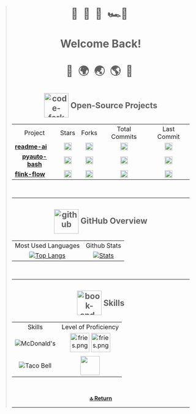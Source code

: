 <!-- Header -->
> <div align="center">
>     <h1>
>         🌊&nbsp;
>         🌴&nbsp;
>         🏰&nbsp;
>         🏎️💨&nbsp;
>         <br><br>
>         Welcome Back!
>         <br><br>
>         🛫&nbsp;
>         🌍&nbsp;
>         🌏&nbsp;
>         🌎&nbsp;
>         🛬&nbsp;
>     </h1>
>
> <!-- Open-Source Software -->
> <div align="center">
>   <h2>
>     <div style="display: inline-block;">
>       <img width="64" height="64" src="https://img.icons8.com/nolan/64/1A6DFF/C822FF/code-fork.png"
>         style="vertical-align: middle;" alt="code-fork" />
>       <span style="vertical-align: middle;">Open-Source Projects</span>
>     </div>
>   </h2>
>   <table>
>     <tr>
>       <td align="center">Project</td>
>       <td align="center">Stars</td>
>       <td align="center">Forks</td>
>       <td align="center">Total Commits</td>
>       <td align="center">Last Commit</td>
>     </tr>
>     <tr>
>       <td align="center">
>         <a href="https://github.com/eli64s/readme-ai" style="display: flex; align-items: center;">
>           <strong>readme-ai</strong>
>         </a>
>       </td>
>       <td align="center">
>         <a href="https://github.com/eli64s/readme-ai">
>           <img src="https://img.shields.io/github/stars/eli64s/readme-ai?style=social&color=4F7DB3"
>             alt="readme-ai Stars" height="20">
>         </a>
>       </td>
>       <td align="center">
>         <a href="https://github.com/eli64s/readme-ai">
>           <img src="https://img.shields.io/github/forks/eli64s/readme-ai?style=social&color=4F7DB3"
>             alt="readme-ai Forks" height="20">
>         </a>
>       </td>
>       <td align="center">
>         <a href="https://github.com/eli64s/readme-ai">
>           <img src="https://img.shields.io/github/commit-activity/y/eli64s/readme-ai?style=social&color=4F7DB3"
>             alt="readme-ai Total Commits" height="20">
>         </a>
>       </td>
>       <td align="center">
>         <a href="https://github.com/eli64s/readme-ai">
>           <img src="https://img.shields.io/github/last-commit/eli64s/readme-ai?style=social&color=4F7DB3"
>             alt="readme-ai Last Commit" height="20">
>         </a>
>       </td>
>     </tr>
>     <tr>
>       <td align="center">
>         <a href="https://github.com/eli64s/pyauto-bash" style="display: flex; align-items: center;">
>           <strong>pyauto-bash</strong>
>         </a>
>       </td>
>       <td align="center">
>         <a href="https://github.com/eli64s/pyauto-bash">
>           <img src="https://img.shields.io/github/stars/eli64s/pyauto-bash?style=social&color=4F7DB3"
>             alt="pyauto-bash Stars" height="20">
>         </a>
>       </td>
>       <td align="center">
>         <a href="https://github.com/eli64s/pyauto-bash">
>           <img src="https://img.shields.io/github/forks/eli64s/pyauto-bash?style=social&color=4F7DB3"
>             alt="pyauto-bash Forks" height="20">
>         </a>
>       </td>
>       <td align="center">
>         <a href="https://github.com/eli64s/pyauto-bash">
>           <img src="https://img.shields.io/github/last-commit/eli64s/pyauto-bash?style=social&color=4F7DB3"
>             alt="pyauto-bash Last Commit" height="20">
>         </a>
>       </td>
>       <td align="center">
>         <a href="https://github.com/eli64s/pyauto-bash">
>           <img src="https://img.shields.io/github/commit-activity/y/eli64s/pyauto-bash?style=social&color=4F7DB3"
>             alt="pyauto-bash Total Commits" height="20">
>         </a>
>       </td>
>     </tr>
> <tr>
>   <td align="center">
>     <a href="https://github.com/eli64s/flink-flow" style="display: flex; align-items: center;">
>       <strong>flink-flow</strong>
>     </a>
>   </td>
>   <td align="center">
>     <a href="https://github.com/eli64s/flink-flow">
>       <img src="https://img.shields.io/github/stars/eli64s/flink-flow?style=social&color=4F7DB3"
>         alt="flink-flow Stars" height="20">
>     </a>
>   </td>
>   <td align="center">
>     <a href="https://github.com/eli64s/flink-flow">
>       <img src="https://img.shields.io/github/forks/eli64s/flink-flow?style=social&color=4F7DB3"
>         alt="flink-flow Forks" height="20">
>     </a>
>   </td>
>   <td align="center">
>     <a href="https://github.com/eli64s/flink-flow">
>       <img src="https://img.shields.io/github/last-commit/eli64s/flink-flow?style=social&color=4F7DB3"
>         alt="flink-flow Last Commit" height="20">
>     </a>
>   </td>
>       <td align="center">
>         <a href="https://github.com/eli64s/flink-flow">
>           <img src="https://img.shields.io/github/commit-activity/y/eli64s/flink-flow?style=social&color=4F7DB3"
>             alt="flink-flow Total Commits" height="20">
>         </a>
>       </td>
>     </tr>
>   </table>
> </div>
> <br>
> <hr>
>
> 
> <!-- Github Usage Statistics -->
> <div align="center">
>     <h2>
>         <div style="display: inline-block;">
>             <img width="64" height="64" src="https://img.icons8.com/nolan/64/1A6DFF/C822FF/github.png"
>                 style="vertical-align: middle;" alt="github" />
>             <span style="display: inline-block;">GitHub Overview</span>
>         </div>
>     </h2>
>     <table>
>         <tr>
>             <td align="center">
>                 Most Used Languages
>             </td>
>             <td align="center">
>                 Github Stats
>             </td>
>         </tr>
>         <tr>
>             <td align="center">
>                 <a href="https://github.com/anuraghazra/github-readme-stats">
>                     <img src="https://github-readme-stats.vercel.app/api/top-langs/?username=eli64s&layout=compact&theme=cobalt"
>                         alt="Top Langs">
>                 </a>
>             </td>
>             <td align="center">
>                 <a href="https://github.com/anuraghazra/github-readme-stats">
>                     <img src="https://github-readme-stats.vercel.app/api?username=eli64s&theme=cobalt&count_private=true&include_all_commits=true&show_icons=true&include_all_commits=true&custom_title=%20%GitHub%20%Stats"
>                         alt="Stats">
>                 </a>
>             </td>
>         </tr>
>     </table>
> </div>
> <br>
> <hr>
>
> 
> <!-- Interests, Studies, and Skills -->
> <div align="center">
>  <h2>
>    <div style="display: inline-block;">
>        <img width="64" height="64" src="https://img.icons8.com/nolan/64/1A6DFF/C822FF/book-and-pencil.png" style="vertical-align: middle;" alt="book-and-pencil" />
>      <span style="vertical-align: middle;">Skills</span>
>     </div>
>  </h2>
>                 <table>
>                     <tr>
>                         <td align="center">
>                             Skills
>                         </td>
>                         <td align="center">
>                             Level of Proficiency
>                         </td>
>                     </tr>
>                     <tr>
>                         <td align="center">
>                                 <img src="https://img.shields.io/badge/McDonald's-FBC817.svg?style=for-the-badge&logo=McDonald's&logoColor=black"
>                                 alt="McDonald's">
>                         </td>
>                         <td align="center">
>                                <img src="https://img.icons8.com/color/256/mcdonalds-french-fries.png" 
>                                 alt="fries.png"
>                                 height="50">
>                                <img src="https://img.icons8.com/color/256/mcdonalds-french-fries.png" 
>                                 alt="fries.png"
>                                 height="50">
>                         </td>
>                     </tr>
>                     <tr>
>                         <td align="center"><img
>                                 src="https://img.shields.io/badge/Taco%20Bell-38096C.svg?style=for-the-badge&logo=Taco-Bell&logoColor=white"
>                                 alt="Taco Bell"></td>
>                         <td align="center"><img
>                                 src="https://images-wixmp-ed30a86b8c4ca887773594c2.wixmp.com/f/9d373171-dec6-4799-b610-39da08d39942/dcmxqxj-de4517e6-0d36-4d0c-9457-fc710b9d32cf.png/v1/fill/w_800,h_308,strp/cute_tacos_by_biblio_dcmxqxj-fullview.png?token=eyJ0eXAiOiJKV1QiLCJhbGciOiJIUzI1NiJ9.eyJzdWIiOiJ1cm46YXBwOjdlMGQxODg5ODIyNjQzNzNhNWYwZDQxNWVhMGQyNmUwIiwiaXNzIjoidXJuOmFwcDo3ZTBkMTg4OTgyMjY0MzczYTVmMGQ0MTVlYTBkMjZlMCIsIm9iaiI6W1t7ImhlaWdodCI6Ijw9MzA4IiwicGF0aCI6IlwvZlwvOWQzNzMxNzEtZGVjNi00Nzk5LWI2MTAtMzlkYTA4ZDM5OTQyXC9kY214cXhqLWRlNDUxN2U2LTBkMzYtNGQwYy05NDU3LWZjNzEwYjlkMzJjZi5wbmciLCJ3aWR0aCI6Ijw9ODAwIn1dXSwiYXVkIjpbInVybjpzZXJ2aWNlOmltYWdlLm9wZXJhdGlvbnMiXX0.EWRRpGbXETzJ71LdlJvq3uQ8twwMbNXrwQWCaabz1z8"
>                                 height="50"></td>
>                     </tr>
>                 </table>
>             </td>
>         </tr>
>     </table>
> </div>
> <br>
> <div align="center">
>     <p align="right"><div align="center">
>         <a href="#top">
>             <b>🔝 Return</b>
>         </a>
>    </div></p>
> </div>
> </div>
> <hr>


<!--**eli64s/eli64s** is a ✨ _special_ ✨ repository because its `README.md` (this file) appears on your GitHub profile.
Here are some ideas to get you started:
- 🔭 I’m currently working on ...
- 🌱 I’m currently learning ...
- 👯 I’m looking to collaborate on ...
- 🤔 I’m looking for help with ...
- 💬 Ask me about ...
- 📫 How to reach me: ...
- 😄 Pronouns: ...
- ⚡ Fun fact: ...
-->
